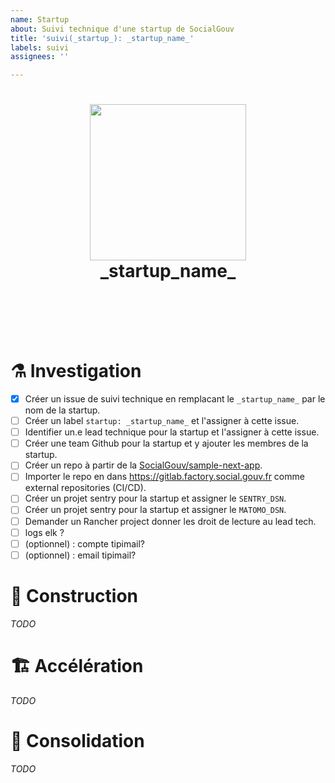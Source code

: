 ```yaml
---
name: Startup
about: Suivi technique d'une startup de SocialGouv
title: 'suivi(_startup_): _startup_name_'
labels: suivi
assignees: ''

---
```



<h1 align="center">
  <img src="https://avatars0.githubusercontent.com/u/45039513?s=400&v=4" width="250"/>
  <br>
  _startup_name_
</h1>

<br>
<br>
<br>
<br>

# :alembic: Investigation

 - [x] Créer un issue de suivi technique en remplacant le `_startup_name_` par le nom de la startup.
 - [ ] Créer un label `startup: _startup_name_` et l'assigner à cette issue.
 - [ ] Identifier un.e lead technique pour la startup et l'assigner à cette issue.
 - [ ] Créer une team Github pour la startup et y ajouter les membres de la startup.
 - [ ] Créer un repo à partir de la [SocialGouv/sample-next-app](https://github.com/SocialGouv/sample-next-app).
 - [ ] Importer le repo en dans https://gitlab.factory.social.gouv.fr comme external repositories (CI/CD).
 - [ ] Créer un projet sentry pour la startup et assigner le `SENTRY_DSN`.
 - [ ] Créer un projet sentry pour la startup et assigner le `MATOMO_DSN`.
 - [ ] Demander un Rancher project donner les droit de lecture au lead tech.
 - [ ] logs elk ?
 - [ ] (optionnel) : compte tipimail?
 - [ ] (optionnel) : email tipimail?

# :construction: Construction

*TODO*

# :building_construction: Accélération

*TODO*

# :rocket: Consolidation

*TODO*
